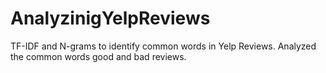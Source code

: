 # AnalyzinigYelpReviews
TF-IDF and N-grams to identify common words in Yelp Reviews. Analyzed the common words good and bad reviews. 

